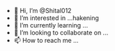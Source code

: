 - 👋 Hi, I’m @Shital012
- 👀 I’m interested in ...hakening
- 🌱 I’m currently learning ...
- 💞️ I’m looking to collaborate on ...
- 📫 How to reach me ...

<!---
Shital012/Shital012 is a ✨ special ✨ repository because its `README.md` (this file) appears on your GitHub profile.
You can click the Preview link to take a look at your changes.
--->
